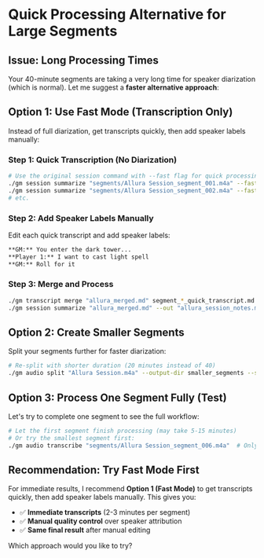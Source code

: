 # Quick Processing Alternative for Large Segments

## Issue: Long Processing Times

Your 40-minute segments are taking a very long time for speaker diarization (which is normal). Let me suggest a **faster alternative approach**:

## Option 1: Use Fast Mode (Transcription Only)

Instead of full diarization, get transcripts quickly, then add speaker labels manually:

### Step 1: Quick Transcription (No Diarization)
```bash
# Use the original session command with --fast flag for quick processing
./gm session summarize "segments/Allura Session_segment_001.m4a" --fast --out "segment_001_quick_transcript.md"
./gm session summarize "segments/Allura Session_segment_002.m4a" --fast --out "segment_002_quick_transcript.md"
# etc.
```

### Step 2: Add Speaker Labels Manually
Edit each quick transcript and add speaker labels:
```markdown
**GM:** You enter the dark tower...
**Player 1:** I want to cast light spell
**GM:** Roll for it
```

### Step 3: Merge and Process
```bash
./gm transcript merge "allura_merged.md" segment_*_quick_transcript.md
./gm session summarize "allura_merged.md" --out "allura_session_notes.md" --use-rag
```

## Option 2: Create Smaller Segments

Split your segments further for faster diarization:

```bash
# Re-split with shorter duration (20 minutes instead of 40)
./gm audio split "Allura Session.m4a" --output-dir smaller_segments --segment-duration 1200
```

## Option 3: Process One Segment Fully (Test)

Let's try to complete one segment to see the full workflow:
```bash
# Let the first segment finish processing (may take 5-15 minutes)
# Or try the smallest segment first:
./gm audio transcribe "segments/Allura Session_segment_006.m4a"  # Only 19MB
```

## Recommendation: Try Fast Mode First

For immediate results, I recommend **Option 1 (Fast Mode)** to get transcripts quickly, then add speaker labels manually. This gives you:
- ✅ **Immediate transcripts** (2-3 minutes per segment)
- ✅ **Manual quality control** over speaker attribution
- ✅ **Same final result** after manual editing

Which approach would you like to try?